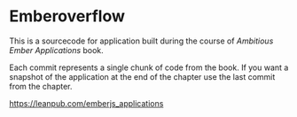 # Emberoverflow
This is a sourcecode for application built during the course of *Ambitious Ember
Applications* book.

Each commit represents a single chunk of code from the book. If you want a snapshot
of the application at the end of the chapter use the last commit from the chapter.

https://leanpub.com/emberjs_applications